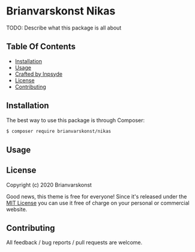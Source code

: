 # Brianvarskonst Nikas

TODO: Describe what this package is all about

## Table Of Contents

* [Installation](#installation)
* [Usage](#usage)
* [Crafted by Inpsyde](#crafted-by-inpsyde)
* [License](#license)
* [Contributing](#contributing)

## Installation

The best way to use this package is through Composer:

```BASH
$ composer require brianvarskonst/nikas
```

## Usage


## License

Copyright (c) 2020 Brianvarskonst

Good news, this theme is free for everyone! Since it's released under the [MIT License](LICENSE) you can use it free of charge on your personal or commercial website.

## Contributing

All feedback / bug reports / pull requests are welcome.